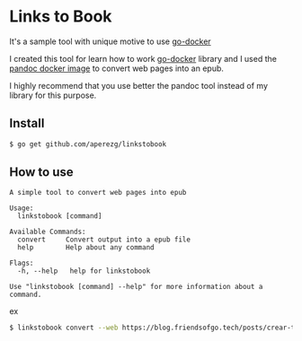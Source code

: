 # Links to Book
It's a sample tool with unique motive to use [go-docker](https://docker.io/go-docker)

I created this tool for learn how to work [go-docker](https://docker.io/go-docker) library and I used the [pandoc docker image](https://github.com/jagregory/pandoc-docker) to convert web pages into an epub.

I highly recommend that you use better the pandoc tool instead of my library for this purpose.

## Install

```sh
$ go get github.com/aperezg/linkstobook
```

## How to use

```
A simple tool to convert web pages into epub

Usage:
  linkstobook [command]

Available Commands:
  convert     Convert output into a epub file
  help        Help about any command

Flags:
  -h, --help   help for linkstobook

Use "linkstobook [command] --help" for more information about a command.
```

ex
```sh
$ linkstobook convert --web https://blog.friendsofgo.tech/posts/crear-tu-primer-cli-en-go/,https://blog.friendsofgo.tech/posts/dockerizando-tu-aplicacion-en-go/
```
